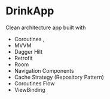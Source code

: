# DrinkApp
Clean architecture app  built with
- Coroutines ,
- MVVM
- Dagger Hilt
- Retrofit
- Room
- Navigation Components
- Cache Strategy (Repository Pattern)
- Coroutines Flow
- ViewBinding


